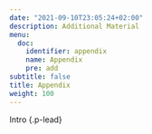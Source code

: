 ```yaml
---
date: "2021-09-10T23:05:24+02:00"
description: Additional Material
menu:
  doc:
    identifier: appendix
    name: Appendix
    pre: add
subtitle: false
title: Appendix
weight: 100
---
```


Intro
{.p-lead} <!-- more -->
